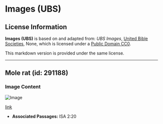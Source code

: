 # Images (UBS)

## License Information

**Images (UBS)** is based on and adapted from: _UBS Images_, [United Bible Societies](https://unitedbiblesocieties.org/), None, which is licensed under a [Public Domain CC0](https://creativecommons.org/public-domain/cc0/).

This markdown version is provided under the same license.



--------------------------------

## Mole rat (id: 291188)

### Image Content

![Image](https://cdn.aquifer.bible/aquifer-content/resources/Media/WEB-0637_molerat.jpg)

[link](https://cdn.aquifer.bible/aquifer-content/resources/Media/WEB-0637_molerat.jpg)

* **Associated Passages:** ISA 2:20

